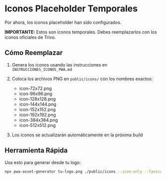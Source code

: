 # Iconos Placeholder Temporales

Por ahora, los iconos placeholder han sido configurados.

**IMPORTANTE:** Estos son iconos temporales. Debes reemplazarlos con los iconos oficiales de Trivo.

## Cómo Reemplazar

1. Genera los iconos usando las instrucciones en `INSTRUCCIONES_ICONOS_PWA.md`
2. Coloca los archivos PNG en `public/icons/` con los nombres exactos:
   - icon-72x72.png
   - icon-96x96.png
   - icon-128x128.png
   - icon-144x144.png
   - icon-152x152.png
   - icon-192x192.png
   - icon-384x384.png
   - icon-512x512.png

3. Los iconos se actualizarán automáticamente en la próxima build

## Herramienta Rápida

Usa esto para generar desde tu logo:
```bash
npx pwa-asset-generator tu-logo.png ./public/icons --icon-only --favicon --type png
```
